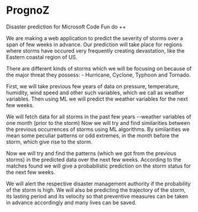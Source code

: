 # PrognoZ
Disaster prediction for Microsoft Code Fun do ++

We are making a web application to predict the severity of storms over a span of few weeks in advance. Our prediction will take place for regions where storms have occured very frequently creating devastation, like the Eastern coastal region of US.

There are different kinds of storms which we will be focusing on because of the major threat they possess: - Hurricane, Cyclone, Typhoon and Tornado.

First, we will take previous few years of data on pressure, temperature, humidity, wind speed and other such variables, which we call as weather variables. Then using ML we will predict the weather variables for the next few weeks.

We will fetch data for all storms in the past few years --weather variables of one month (prior to the storm) Now we will try and find similarities between the previous occurrences of storms using ML algorithms. By similarities we mean some peculiar patterns or odd extremes, in the month before the storm, which give rise to the storm.

Now we will try and find the patterns (which we got from the previous storms) in the predicted data over the next few weeks. According to the matches found we will give a probabilistic prediction on the storm status for the next few weeks.

We will alert the respective disaster management authority if the probability of the storm is high. We will also be predicting the trajectory of the storm, its lasting period and its velocity so that preventive measures can be taken in advance accordingly and many lives can be saved.

